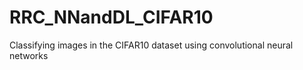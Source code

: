 # RRC_NNandDL_CIFAR10
Classifying images in the CIFAR10 dataset using convolutional neural networks
